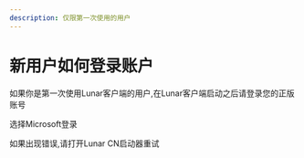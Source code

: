 ```yaml
---
description: 仅限第一次使用的用户
---
```


# 新用户如何登录账户

如果你是第一次使用Lunar客户端的用户,在Lunar客户端启动之后请登录您的正版账号

选择Microsoft登录

如果出现错误,请打开Lunar CN启动器重试
